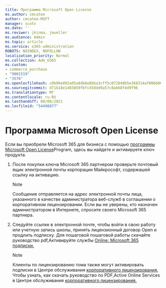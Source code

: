 ```yaml
---
title: Программа Microsoft Open License
ms.author: cmcatee
author: cmcatee-MSFT
manager: scotv
ms.date: ''
ms.reviwer: jkinma, jmueller
ms.audience: Admin
ms.topic: article
ms.service: o365-administration
ROBOTS: NOINDEX, NOFOLLOW
localization_priority: Normal
ms.collection: Adm_O365
ms.custom:
- commerce_purchase
- "9001519"
- "3576"
ms.openlocfilehash: c0b96e092a05a8db8e8b6a3cff5c072840b5e368314af00bb065e03149df6b60
ms.sourcegitcommit: d71b18e1403859fbfc45ddd9a57c8ab68f4d9f96
ms.translationtype: MT
ms.contentlocale: ru-RU
ms.lasthandoff: 08/06/2021
ms.locfileid: "54498877"
---
```

# <a name="microsoft-open-license-program"></a>Программа Microsoft Open License

Если вы приобрели Microsoft 365 для бизнеса с помощью [программы Microsoft Open License](https://go.microsoft.com/fwlink/p/?LinkID=613298)Program, здесь вы найдете и активируете ключ продукта.

1. После покупки ключа Microsoft 365 партнером проверьте почтовый ящик электронной почты корпорации Майкрософт, содержашей ссылку на активацию.

    > [!NOTE]
    > Сообщение отправляется на адрес электронной почты лица, указанного в качестве администратора веб-служб в соглашении о корпоративном лицензировании. Если вы не уверены, кто назначен администратором в Интернете, спросите своего Microsoft 365 партнера.
1. Следуйте ссылке в электронной почте, чтобы войти в свою работу или учетную запись школы, принять лицензионный договор Open и продлить подписку. Для пошаговой пошаговой работы скачайте руководство pdf,Активируйте службы [Online: Microsoft 365 подписки.](https://go.microsoft.com/fwlink/p/?LinkId=618100)

    > [!NOTE]
    > Клиенты по лицензированию тома также могут активировать подписки в Центре обслуживания [корпоративного лицензирования.](https://go.microsoft.com/fwlink/p/?LinkID=282016) Чтобы узнать, как скачать руководство по PDF,Active Online Services в Центре обслуживания [корпоративного лицензирования.](https://go.microsoft.com/fwlink/p/?LinkId=618096)
